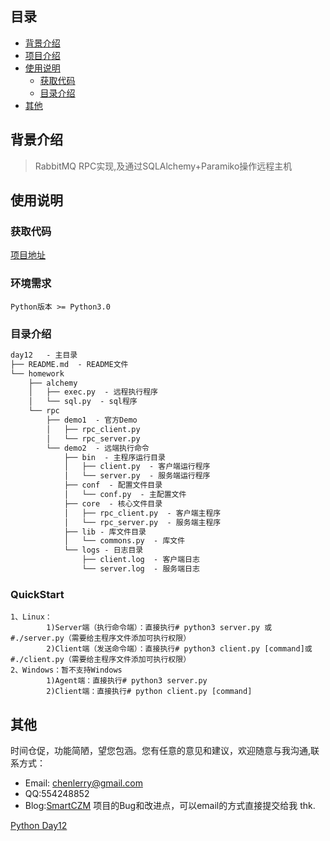 ## 目录
* [背景介绍](#背景介绍)
* [项目介绍](#程序功能介绍)
* [使用说明](#使用说明)
   * [获取代码](#获取代码)
   * [目录介绍](#目录介绍)
* [其他](#其他)
   

## 背景介绍

> RabbitMQ RPC实现,及通过SQLAlchemy+Paramiko操作远程主机

## 使用说明

### 获取代码

[项目地址](<https://github.com/smartczm/python-learn/tree/master/s13-day12/day12>)

### 环境需求 

`Python版本 >= Python3.0`

### 目录介绍

```txt
day12   - 主目录
├── README.md  - README文件
└── homework
    ├── alchemy
    │   ├── exec.py  - 远程执行程序
    │   └── sql.py  - sql程序
    └── rpc
        ├── demo1  - 官方Demo
        │   ├── rpc_client.py
        │   └── rpc_server.py
        └── demo2  - 远端执行命令
            ├── bin  - 主程序运行目录
            │   ├── client.py  - 客户端运行程序
            │   └── server.py  - 服务端运行程序
            ├── conf  - 配置文件目录
            │   └── conf.py  - 主配置文件
            ├── core  - 核心文件目录
            │   ├── rpc_client.py  - 客户端主程序
            │   └── rpc_server.py  - 服务端主程序
            ├── lib - 库文件目录
            │   └── commons.py  - 库文件
            └── logs - 日志目录
                ├── client.log  - 客户端日志
                └── server.log  - 服务端日志
```

### QuickStart

```shell
1、Linux：
        1)Server端（执行命令端）：直接执行# python3 server.py 或#./server.py（需要给主程序文件添加可执行权限）
        2)Client端（发送命令端）：直接执行# python3 client.py [command]或#./client.py（需要给主程序文件添加可执行权限）
2、Windows：暂不支持Windows
        1)Agent端：直接执行# python3 server.py
        2)Client端：直接执行# python client.py [command]
```

## 其他
 
时间仓促，功能简陋，望您包涵。您有任意的意见和建议，欢迎随意与我沟通,联系方式：
* Email: <chenlerry@gmail.com>
* QQ:554248852
* Blog:[SmartCZM](http://www.smartczm.com)
项目的Bug和改进点，可以email的方式直接提交给我 thk.

[Python Day12](<https://www.smartczm.com/python_day12.html>)
